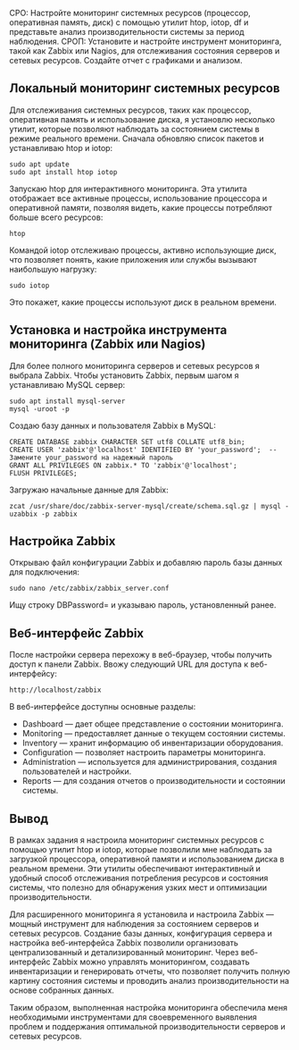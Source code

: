 СРО: Настройте мониторинг системных ресурсов (процессор, оперативная память, диск) с помощью утилит htop, iotop, df и представьте анализ производительности системы за период наблюдения.
СРОП: Установите и настройте инструмент мониторинга, такой как Zabbix или Nagios, для отслеживания состояния серверов и сетевых ресурсов. Создайте отчет с графиками и анализом.

## Локальный мониторинг системных ресурсов
Для отслеживания системных ресурсов, таких как процессор, оперативная память и использование диска, я установлю несколько утилит, которые позволяют наблюдать за состоянием системы в режиме реального времени.
Сначала обновляю список пакетов и устанавливаю htop и iotop:
```
sudo apt update
sudo apt install htop iotop
```

Запускаю htop для интерактивного мониторинга. Эта утилита отображает все активные процессы, использование процессора и оперативной памяти, позволяя видеть, какие процессы потребляют больше всего ресурсов:
```
htop
```
Командой iotop отслеживаю процессы, активно использующие диск, что позволяет понять, какие приложения или службы вызывают наибольшую нагрузку:


```
sudo iotop
```
Это покажет, какие процессы используют диск в реальном времени.

## Установка и настройка инструмента мониторинга (Zabbix или Nagios)
Для более полного мониторинга серверов и сетевых ресурсов я выбрала Zabbix. Чтобы установить Zabbix, первым шагом я устанавливаю MySQL сервер:

```
sudo apt install mysql-server
mysql -uroot -p
```

Создаю базу данных и пользователя Zabbix в MySQL:
```
CREATE DATABASE zabbix CHARACTER SET utf8 COLLATE utf8_bin;
CREATE USER 'zabbix'@'localhost' IDENTIFIED BY 'your_password';  -- Замените your_password на надежный пароль
GRANT ALL PRIVILEGES ON zabbix.* TO 'zabbix'@'localhost';
FLUSH PRIVILEGES;
```

Загружаю начальные данные для Zabbix:
```
zcat /usr/share/doc/zabbix-server-mysql/create/schema.sql.gz | mysql -uzabbix -p zabbix
```

## Настройка Zabbix
Открываю файл конфигурации Zabbix и добавляю пароль базы данных для подключения:
```
sudo nano /etc/zabbix/zabbix_server.conf
```
Ищу строку DBPassword= и указываю пароль, установленный ранее.

## Веб-интерфейс Zabbix
После настройки сервера перехожу в веб-браузер, чтобы получить доступ к панели Zabbix. Ввожу следующий URL для доступа к веб-интерфейсу:
```
http://localhost/zabbix
```

В веб-интерфейсе доступны основные разделы:

- Dashboard — дает общее представление о состоянии мониторинга.
- Monitoring — предоставляет данные о текущем состоянии системы.
- Inventory — хранит информацию об инвентаризации оборудования.
- Configuration — позволяет настроить параметры мониторинга.
- Administration — используется для администрирования, создания пользователей и настройки.
- Reports — для создания отчетов о производительности и состоянии системы.

## Вывод
В рамках задания я настроила мониторинг системных ресурсов с помощью утилит htop и iotop, которые позволили мне наблюдать за загрузкой процессора, оперативной памяти и использованием диска в реальном времени. Эти утилиты обеспечивают интерактивный и удобный способ отслеживания потребления ресурсов и состояния системы, что полезно для обнаружения узких мест и оптимизации производительности.

Для расширенного мониторинга я установила и настроила Zabbix — мощный инструмент для наблюдения за состоянием серверов и сетевых ресурсов. Создание базы данных, конфигурация сервера и настройка веб-интерфейса Zabbix позволили организовать централизованный и детализированный мониторинг. Через веб-интерфейс Zabbix можно управлять мониторингом, создавать инвентаризации и генерировать отчеты, что позволяет получить полную картину состояния системы и проводить анализ производительности на основе собранных данных.

Таким образом, выполненная настройка мониторинга обеспечила меня необходимыми инструментами для своевременного выявления проблем и поддержания оптимальной производительности серверов и сетевых ресурсов.

